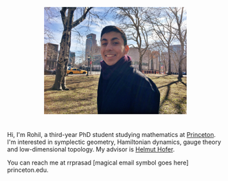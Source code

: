 ---
---

<img src="assets/imgs/me.jpg" alt="Picture of me" style="display:block;margin-left:auto;margin-right:auto;width:66%;padding-bottom:25px"> 

Hi, I'm Rohil, a third-year PhD student studying mathematics at [Princeton](https://www.math.princeton.edu/people/rohil-prasad). I'm interested in symplectic geometry, Hamiltonian dynamics, gauge theory and low-dimensional topology. My advisor is [Helmut Hofer](https://www.math.ias.edu/people/faculty/hofer). 

You can reach me at rrprasad \[magical email symbol goes here\] princeton.edu. 
